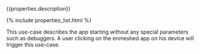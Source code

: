{{properties.description}}

{% include properties_list.html %}

This use-case describes the app starting without any special parameters such as debuggers.
A user clicking on the enmeshed app on his device will trigger this use-case.
